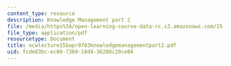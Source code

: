 ```yaml
---
content_type: resource
description: Knowledge Management part 2
file: /media/https%3A/open-learning-course-data-rc.s3.amazonaws.com/15-310-managerial-psychology-laboratory-spring-2003/fcde83bcec00736018d436208c20ce04_ocwlecture15bapr0703knowledgemanagementpart2.pdf
file_type: application/pdf
resourcetype: Document
title: ocwlecture15bapr0703knowledgemanagementpart2.pdf
uid: fcde83bc-ec00-7360-18d4-36208c20ce04
---
```

